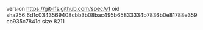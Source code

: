version https://git-lfs.github.com/spec/v1
oid sha256:6d1c0343569408cbb3b08bac495b65833334b7836b0e81788e359cb935c7841d
size 8211
